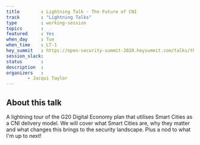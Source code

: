 ```yaml
---
title        : Lightning Talk - The Future of CNI 
track        : "Lightning Talks"
type         : working-session
topics       : 
featured     : Yes
when_day     : Tue
when_time    : LT-1
hey_summit   : https://open-security-summit-2020.heysummit.com/talks/the-future-of-cni/
session_slack:
status       : 
description  :
organizers   :  
        - Jacqui Taylor
---
```


## About this talk

A lightning tour of the G20 Digital Economy plan that utilises Smart Cities as a CNI delivery model. We will cover what Smart Cities are, why they matter and what changes this brings to the security landscape. Plus a nod to what I'm up to next!
